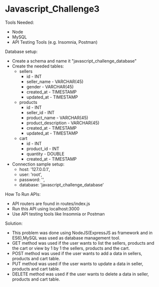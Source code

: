 # Javascript_Challenge3

Tools Needed:
- Node
- MySQL
- API Testing Tools (e.g. Insomnia, Postman)

Database setup:
- Create a schema and name it "javascript_challenge_database"
- Create the needed tables:
    - sellers
        - id - INT
        - seller_name - VARCHAR(45)
        - gender - VARCHAR(45)
        - created_at - TIMESTAMP
        - updated_at - TIMESTAMP
    - products
        - id - INT
        - seller_id - INT
        - product_name - VARCHAR(45)
        - product_description - VARCHAR(45)
        - created_at - TIMESTAMP
        - updated_at - TIMESTAMP
    - cart
        - id - INT
        - product_id - INT
        - quantity - DOUBLE
        - created_at - TIMESTAMP
- Connection sample setup:
    - host: '127.0.0.1',
    - user: 'root',
    - password: '',
    - database: 'javascript_challenge_database'

How To Run APIs:
- API routers are found in routes/index.js
- Run this API using localhost:3000
- Use API testing tools like Insomnia or Postman

Solution:
- This problem was done using NodeJS(ExpressJS as framework and in ES6),MySQL was used as database management tool.
- GET method was used if the user wants to list the sellers, products and the cart or view by 1 by 1 the sellers, products and the cart.
- POST method was used if the user wants to add a data in sellers, products and cart table.
- PUT method was used if the user wants to update a data in seller, products and cart table.
- DELETE method was used if the user wants to delete a data in seller, products and cart table.
